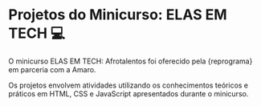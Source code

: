 # Projetos do Minicurso: ELAS EM TECH :computer:

O minicurso ELAS EM TECH: Afrotalentos foi oferecido pela {reprograma} em parceria com a Amaro.



Os projetos envolvem atividades utilizando os conhecimentos teóricos e práticos em HTML, CSS e JavaScript apresentados durante o minicurso.
